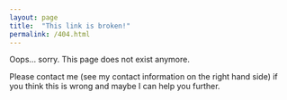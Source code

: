 ```yaml
---
layout: page
title:  "This link is broken!"
permalink: /404.html
---
```


Oops... sorry. This page does not exist anymore. 

Please contact me (see my contact information on the right hand side) if you think this is wrong and maybe I can help you further.